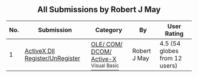 ﻿<div align="center">

## All Submissions by Robert J May

</div>

No.  | Submission | Category | By   | User Rating
---- | ---------- | -------- | ---- | -----------
1 | [ActiveX Dll Register/UnRegister<br />](https://github.com/Planet-Source-Code/robert-j-may-activex-dll-register-unregister__1-46775) | [OLE/ COM/ DCOM/ Active\-X<br /><sup>Visual Basic</sup>](../ByCategory/ole-com-dcom-active-x__1-29.md) | Robert J May | 4.5 (54 globes from 12 users)
